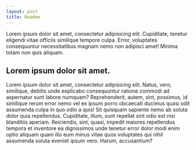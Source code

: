 ```yaml
---
layout: post
title: Readme
---
```


Lorem ipsum dolor sit amet, consectetur adipisicing elit. Cupiditate, tenetur eligendi vitae officiis similique tempore culpa. Error, voluptates consequuntur necessitatibus magnam nemo non adipisci amet! Minima totam non quis aliquam.


## Lorem ipsum dolor sit amet.
Lorem ipsum dolor sit amet, consectetur adipisicing elit. Natus, vero, similique, debitis unde explicabo consequuntur ratione commodi ad aspernatur sunt labore numquam? Reprehenderit, autem, sint, possimus, id similique rerum error nemo vel ex ipsum porro obcaecati ducimus quasi odit assumenda culpa in quo odio a quis! Sit quisquam sapiente nemo ab soluta dolor quia repellendus. Cupiditate, illum, sunt repellat sint odio est nisi blanditiis aperiam. Reiciendis, sint, quasi, impedit maiores repellendus tempora et inventore ea dignissimos unde tenetur error dolor modi enim optio aliquam quam illo eum minus vitae quos voluptates qui nihil assumenda soluta eveniet ipsum vero. Harum, accusantium?
